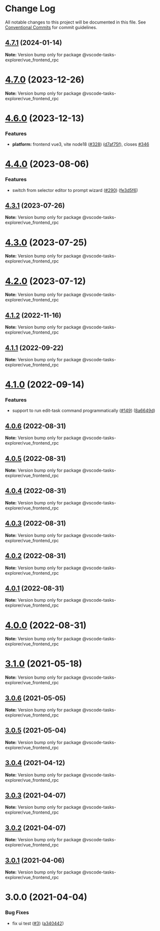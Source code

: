 # Change Log

All notable changes to this project will be documented in this file.
See [Conventional Commits](https://conventionalcommits.org) for commit guidelines.

## [4.7.1](https://github.com/SAP/task-explorer/compare/v4.7.0...v4.7.1) (2024-01-14)

**Note:** Version bump only for package @vscode-tasks-explorer/vue_frontend_rpc

# [4.7.0](https://github.com/SAP/task-explorer/compare/v4.6.0...v4.7.0) (2023-12-26)

**Note:** Version bump only for package @vscode-tasks-explorer/vue_frontend_rpc

# [4.6.0](https://github.com/SAP/task-explorer/compare/v4.5.0...v4.6.0) (2023-12-13)

### Features

- **platform:** frontend vue3, vite node18 ([#328](https://github.com/SAP/task-explorer/issues/328)) ([d7af75f](https://github.com/SAP/task-explorer/commit/d7af75f47e858f1b7fab9f14d115b3fe726dc8da)), closes [#346](https://github.com/SAP/task-explorer/issues/346)

# [4.4.0](https://github.com/SAP/task-explorer/compare/v4.3.1...v4.4.0) (2023-08-06)

### Features

- switch from selector editor to prompt wizard ([#290](https://github.com/SAP/task-explorer/issues/290)) ([fe3d5f6](https://github.com/SAP/task-explorer/commit/fe3d5f66ceacf398afb02e2db2339088b799922e))

## [4.3.1](https://github.com/SAP/task-explorer/compare/v4.3.0...v4.3.1) (2023-07-26)

**Note:** Version bump only for package @vscode-tasks-explorer/vue_frontend_rpc

# [4.3.0](https://github.com/SAP/task-explorer/compare/v4.2.0...v4.3.0) (2023-07-25)

**Note:** Version bump only for package @vscode-tasks-explorer/vue_frontend_rpc

# [4.2.0](https://github.com/SAP/task-explorer/compare/v4.1.2...v4.2.0) (2023-07-12)

**Note:** Version bump only for package @vscode-tasks-explorer/vue_frontend_rpc

## [4.1.2](https://github.com/SAP/task-explorer/compare/v4.1.1...v4.1.2) (2022-11-16)

**Note:** Version bump only for package @vscode-tasks-explorer/vue_frontend_rpc

## [4.1.1](https://github.com/SAP/task-explorer/compare/v4.1.0...v4.1.1) (2022-09-22)

**Note:** Version bump only for package @vscode-tasks-explorer/vue_frontend_rpc

# [4.1.0](https://github.com/SAP/task-explorer/compare/v3.1.0...v4.1.0) (2022-09-14)

### Features

- support to run edit-task command programmatically ([#149](https://github.com/SAP/task-explorer/issues/149)) ([8a6649d](https://github.com/SAP/task-explorer/commit/8a6649db0e87ce66cd127ccacf9b58c8c8a0d626))

## [4.0.6](https://github.com/SAP/task-explorer/compare/v3.1.0...v4.0.6) (2022-08-31)

**Note:** Version bump only for package @vscode-tasks-explorer/vue_frontend_rpc

## [4.0.5](https://github.com/SAP/task-explorer/compare/v3.1.0...v4.0.5) (2022-08-31)

**Note:** Version bump only for package @vscode-tasks-explorer/vue_frontend_rpc

## [4.0.4](https://github.com/SAP/task-explorer/compare/v3.1.0...v4.0.4) (2022-08-31)

**Note:** Version bump only for package @vscode-tasks-explorer/vue_frontend_rpc

## [4.0.3](https://github.com/SAP/task-explorer/compare/v3.1.0...v4.0.3) (2022-08-31)

**Note:** Version bump only for package @vscode-tasks-explorer/vue_frontend_rpc

## [4.0.2](https://github.com/SAP/task-explorer/compare/v3.1.0...v4.0.2) (2022-08-31)

**Note:** Version bump only for package @vscode-tasks-explorer/vue_frontend_rpc

## [4.0.1](https://github.com/SAP/task-explorer/compare/v3.1.0...v4.0.1) (2022-08-31)

**Note:** Version bump only for package @vscode-tasks-explorer/vue_frontend_rpc

# [4.0.0](https://github.com/SAP/task-explorer/compare/v3.1.0...v4.0.0) (2022-08-31)

**Note:** Version bump only for package @vscode-tasks-explorer/vue_frontend_rpc

# [3.1.0](https://github.com/SAP/task-explorer/compare/v3.0.6...v3.1.0) (2021-05-18)

**Note:** Version bump only for package @vscode-tasks-explorer/vue_frontend_rpc

## [3.0.6](https://github.com/SAP/task-explorer/compare/v3.0.5...v3.0.6) (2021-05-05)

**Note:** Version bump only for package @vscode-tasks-explorer/vue_frontend_rpc

## [3.0.5](https://github.com/SAP/task-explorer/compare/v3.0.4...v3.0.5) (2021-05-04)

**Note:** Version bump only for package @vscode-tasks-explorer/vue_frontend_rpc

## [3.0.4](https://github.com/SAP/task-explorer/compare/v3.0.3...v3.0.4) (2021-04-12)

**Note:** Version bump only for package @vscode-tasks-explorer/vue_frontend_rpc

## [3.0.3](https://github.com/SAP/task-explorer/compare/v3.0.2...v3.0.3) (2021-04-07)

**Note:** Version bump only for package @vscode-tasks-explorer/vue_frontend_rpc

## [3.0.2](https://github.com/SAP/task-explorer/compare/v3.0.1...v3.0.2) (2021-04-07)

**Note:** Version bump only for package @vscode-tasks-explorer/vue_frontend_rpc

## [3.0.1](https://github.com/SAP/task-explorer/compare/v3.0.0...v3.0.1) (2021-04-06)

**Note:** Version bump only for package @vscode-tasks-explorer/vue_frontend_rpc

# 3.0.0 (2021-04-04)

### Bug Fixes

- fix ui test ([#3](https://github.com/SAP/task-explorer/issues/3)) ([a340442](https://github.com/SAP/task-explorer/commit/a340442d8a9231237ffffadaa57e88b081c5c00b))
